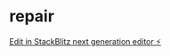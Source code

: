# repair

[Edit in StackBlitz next generation editor ⚡️](https://stackblitz.com/~/github.com/KavyaUndela/repair)